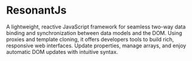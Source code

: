 # ResonantJs
A lightweight, reactive JavaScript framework for seamless two-way data binding and synchronization between data models and the DOM. Using proxies and template cloning, it offers developers tools to build rich, responsive web interfaces. Update properties, manage arrays, and enjoy automatic DOM updates with intuitive syntax.

